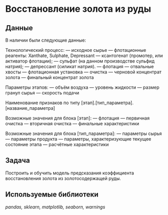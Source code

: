 # Восстановление золота из руды


## Данные

В наличии были следующие данные:

Технологический процесс:
— исходное сырье
— флотационные реагенты: Xanthate, Sulphate, Depressant
— ксантогенат (промотер, или активатор флотации);
— сульфат (на данном производстве сульфид натрия);
— депрессант (силикат натрия).
— флотация
— отвальные хвосты
— флотационная установка
— очистка
— черновой концентрат золота
— финальный концентрат золота

Параметры этапов:
— объём воздуха
— уровень жидкости
— размер гранул сырья
— скорость подачи

Наименование признаков по типу [этап].[тип_параметра].[название_параметра]

Возможные значения для блока [этап]:
— флотация
— первичная очистка
— вторичная очистка
— финальные характеристики

Возможные значения для блока [тип_параметра]:
— параметры сырья
— параметры продукта
— параметры, характеризующие текущее состояние этапа
— расчётные характеристики

## Задача

Построить и обучить модель предсказания коэффициента восстановления золота из золотосодержащей руды.

## Используемые библиотеки
*pandas, sklearn, matplotlib, seaborn, warnings*
